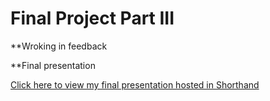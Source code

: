 # Final Project Part III

**Wroking in feedback


**Final presentation


[Click here to view my final presentation hosted in Shorthand](https://preview.shorthand.com/DWTE3UDFnPrlG0mM)




